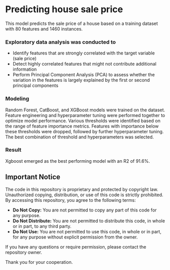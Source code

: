 # Predicting house sale price 
This model predicts the sale price of a house based on a training dataset with 80 features and 1460 instances.

### Exploratory data analysis was conducted to 
- Identify features that are strongly correlated with the target variable (sale price)
- Detect highly correlated features that might not contribute additional information
- Perform Principal Component Analysis (PCA) to assess whether the variation in the features is largely explained by the first or second principal components

### Modeling
Random Forest, CatBoost, and XGBoost models were trained on the dataset. Feature engineering and hyperparameter tuning were performed together to optimize model performance. Various thresholds were identified based on the range of feature importance metrics. Features with importance below these thresholds were dropped, followed by further hyperparameter tuning. The best combination of threshold and hyperparameters was selected.

### Result
Xgboost emerged as the best performing model with an R2 of 91.6%.

## Important Notice

The code in this repository is proprietary and protected by copyright law. Unauthorized copying, distribution, or use of this code is strictly prohibited. By accessing this repository, you agree to the following terms:

- **Do Not Copy:** You are not permitted to copy any part of this code for any purpose.
- **Do Not Distribute:** You are not permitted to distribute this code, in whole or in part, to any third party.
- **Do Not Use:** You are not permitted to use this code, in whole or in part, for any purpose without explicit permission from the owner.

If you have any questions or require permission, please contact the repository owner.

Thank you for your cooperation.
